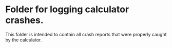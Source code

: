 # Folder for logging calculator crashes.

This folder is intended to contain all crash reports that were properly caught by the calculator. 
